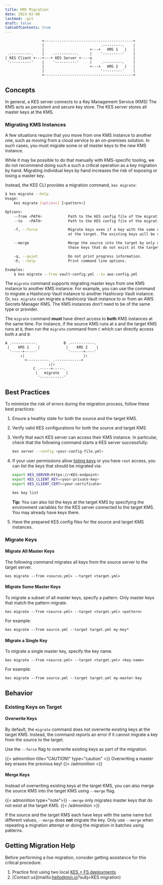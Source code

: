 ```yaml
---
title: KMS Migration
date: 2023-02-08
lastmod: :git
draft: false
tableOfContents: true
---
```



```goat
                 +-----------------------------------------+
                 |                          .---------.    |
                 |                     +---+   KMS 1   |   |
 .----------.    |    .----------.     |    '---------'    |
| KES Client +---+---+ KES Server +----⇅                   |
 '----------'    |    '----------'     |    .---------.    |
                 |                     +---+   KMS 2   |   |
                 |                          '---------'    |                  
                 +-----------------------------------------+
```

## Concepts

In general, a KES server connects to a Key Management Service (KMS)
The KMS acts as persistent and secure key store.
The KES server stores all master keys at the KMS.

### Migrating KMS Instances

A few situations require that you move from one KMS instance to another one, such as moving from a cloud service to an on-premises solution. 
In such cases, you must migrate some or all master keys to the new KMS instance.

While it may be possible to do that manually with KMS-specific tooling, we do not recommend doing such a such a critical operation as a key migration by hand.
Migrating individual keys by hand increases the risk of exposing or losing a master key. 

Instead, the KES CLI provides a migration command, `kes migrate`:

```sh
$ kes migrate --help
Usage:
    kes migrate [options] [<pattern>]

Options:
    --from <PATH>            Path to the KES config file of the migration source.
    --to   <PATH>            Path to the KES config file of the migration target.

    -f, --force              Migrate keys even if a key with the same name exists
                             at the target. The existing keys will be deleted.

    --merge                  Merge the source into the target by only migrating
                             those keys that do not exist at the target.

    -q, --quiet              Do not print progress information.
    -h, --help               Print command line options.

Examples:
    $ kes migrate --from vault-config.yml --to aws-config.yml
```

The `migrate` command supports migrating master keys from one KMS instance to another KMS instance. 
For example, you can use the command to migrate a Hashicorp Vault instance to another Hashicorp Vault instance. 
Or, `kes migrate` can migrate a Hashicorp Vault instance to or from an AWS Secrets Manager KMS. 
The KMS instances don't need to be of the same type or provider.

The `migrate` command **must** have direct access to **both** KMS instances at the same time. 
For instance, if the source KMS runs at `A` and the target KMS runs at `B`, then run the `migrate` command from `C` which can directly access both `A` and `B`:

```goat
A .-----------.            B .-----------.
 |    KMS 1    |            |    KMS 2    |  
  '-----+-----'              '------+----'
       ↓|                           |↑
         +----------. .------------+
                    ↓|↑
             C .-----+-----.
              |   migrate   |
               '-----------'
```

## Best Practices

To minimize the risk of errors during the migration process, follow these best practices:

1. Ensure a healthy state for both the source and the target KMS.
2. Verify valid KES configurations for both the source and target KMS 
3. Verify that each KES server can access their KMS instance. 
   In particular, check that the following command starts a KES server successfully:
   ```sh
   kes server --config <your-config-file.yml>
   ```
4. If your user permissions allow [listing keys](https://github.com/minio/kes/wiki/Server-API#List-Keys) or you have `root` access, you can list the keys that should be migrated via:
 
   ```sh
   export KES_SERVER=https://<KES-endpoint>
   export KES_CLIENT_KEY=<your-private-key>
   export KES_CLIENT_CERT=<your-certificate>

   kes key list
   ```
   
   **Tip:** You can also list the keys at the target KMS by specifying the environment variables for the KES server connected to the target KMS. 
   You may already have keys there.

5. Have the prepared KES config files for the source and target KMS instances.

### Migrate Keys

#### Migrate All Master Keys

The following command migrates all keys from the source server to the target server.

```
kes migrate --from <source.yml> --target <target.yml>
```

#### Migrate Some Master Keys

To migrate a subset of all master keys, specify a pattern.
Only master keys that match the pattern migrate.

```
kes migrate --from <source.yml> --target <target.yml> <pattern>
```

For example:

```
kes migrate --from source.yml --target target.yml my-key*
```
   
#### Migrate a Single Key

To migrate a single master key, specify the key name.

```
kes migrate --from <source.yml> --target <target.yml> <key-name>
```

For example: 

```
kes migrate --from source.yml --target target.yml my-master-key
```

## Behavior 

### Existing Keys on Target

#### Overwrite Keys

By default, the `migrate` command does not overwrite existing keys at the target KMS.
Instead, the command reports an error if it cannot migrate a key from the source to the target. 

Use the `--force` flag to overwrite existing keys as part of the migration. 

{{< admonition title="CAUTION!" type="caution" >}}
Overwriting a master key erases the previous key!
{{< /admonition >}}

#### Merge Keys

Instead of overwriting existing keys at the target KMS, you can also merge the source KMS into the target KMS using `--merge` flag. 

{{< admonition type="note">}}
`--merge` only migrates master keys that do not exist at the target KMS. 
{{< /admonition >}}

If the source and the target KMS each have keys with the same name but different values, `--merge` does **not** migrate the key. 
Only use `--merge` when repeating a migration attempt or doing the migration in batches using patterns.

## Getting Migration Help

Before performing a live migration, consider getting assistance for this critical procedure.

1. Practice first using two local [KES + FS deployments](https://github.com/minio/kes/wiki/Filesystem-Keystore) 
2. [Contact us](mailto:hello@min.io?subj=KES migration)